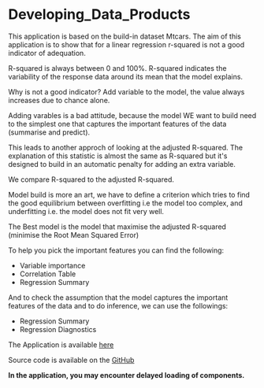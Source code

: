 # Developing_Data_Products

This application is based on the build-in dataset Mtcars. The aim of this application is to show that for a linear regression 
r-squared is not a good indicator of adequation.

R-squared is always between 0 and 100%.
R-squared indicates the variability of the response data around its mean that the model explains.

Why is not a good indicator? Add variable to the model, the value always increases due to chance alone. 

Adding varables is a bad attitude, because the model WE want to build need to the simplest one that captures the important 
features  of the data (summarise and predict). 

This leads to another approch of looking at the adjusted R-squared. The explanation of this statistic is almost the same as 
R-squared but it's designed to build in an automatic penalty for adding an extra variable. 

We compare R-squared to the adjusted R-squared. 

Model build is more an art, we have to define a criterion which tries to find the good equilibrium between overfitting i.e the model too complex, and underfitting i.e. the model does not fit very well. 

The Best model is the model that maximise the adjusted R-squared (minimise the Root Mean Squared Error)

To help you pick the important features you can find the following:
 - Variable importance
 - Correlation Table
 - Regression Summary

And to check the assumption that the model captures the important features of the data and to do inference, we can use the followings:
- Regression Summary
- Regression Diagnostics

The Application is available [here](https://oge77.shinyapps.io/My_app_Developing_Data_Products)

Source code is available on the [GitHub](https://github.com/Oge77/Developing_Data_Products/)

**In the application, you may encounter delayed loading of components.**
